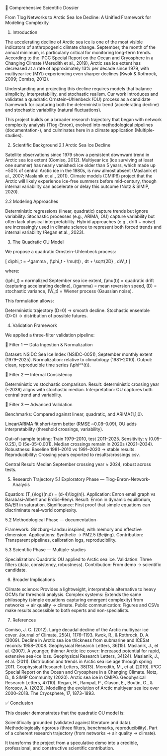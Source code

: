 📑 Comprehensive Scientific Dossier

From Tlog Networks to Arctic Sea Ice Decline: A Unified Framework for Modeling Complexity

1. Introduction

The accelerating decline of Arctic sea ice is one of the most visible indicators of anthropogenic climate change. September, the month of the annual minimum, is particularly critical for monitoring long-term trends. According to the IPCC Special Report on the Ocean and Cryosphere in a Changing Climate (Meredith et al., 2019), Arctic sea ice extent has decreased at a rate of approximately 13% per decade since 1979, with multiyear ice (MYI) experiencing even sharper declines (Kwok & Rothrock, 2009; Comiso, 2012).

Understanding and projecting this decline requires models that balance simplicity, interpretability, and stochastic realism. Our work introduces and validates a quadratic Ornstein–Uhlenbeck (OU) process as a candidate framework for capturing both the deterministic trend (accelerating decline) and stochastic variability (natural fluctuations).

This project builds on a broader research trajectory that began with network complexity analysis (Tlog-Enron), evolved into methodological pipelines (documentation-), and culminates here in a climate application (Multiple-studies).

2. Scientific Background
2.1 Arctic Sea Ice Decline

Satellite observations since 1979 show a persistent downward trend in Arctic sea ice extent (Comiso, 2012).
Multiyear ice (ice surviving at least one summer) has nearly vanished: ice older than 5 years, which made up ~50% of central Arctic ice in the 1980s, is now almost absent (Maslanik et al., 2007; Maslanik et al., 2011).
Climate models (CMIP6) project that the Arctic will likely experience ice-free summers before mid-century, though internal variability can accelerate or delay this outcome (Notz & SIMIP, 2020).

2.2 Modeling Approaches

Deterministic regressions (linear, quadratic) capture trends but ignore variability.
Stochastic processes (e.g., ARIMA, OU) capture variability but often lack physical interpretability.
Hybrid approaches (e.g., drift + noise) are increasingly used in climate science to represent both forced trends and internal variability (Regan et al., 2023).

3. The Quadratic OU Model

We propose a quadratic Ornstein–Uhlenbeck process:

[ d\phi_t = -\gamma , (\phi_t - \mu(t)) , dt + \sqrt{2D} , dW_t ]

where:

(\phi_t) = normalized September sea ice extent,
(\mu(t)) = quadratic drift (capturing accelerating decline),
(\gamma) = mean reversion speed,
(D) = stochastic variance,
(W_t) = Wiener process (Gaussian noise).

This formulation allows:

Deterministic trajectory (D=0) → smooth decline.
Stochastic ensemble (D>0) → distribution of possible futures.

4. Validation Framework

We applied a three-filter validation pipeline:

🔹 Filter 1 — Data Ingestion & Normalization

Dataset: NSIDC Sea Ice Index (NSIDC-0051), September monthly extent (1979–2025).
Normalization: relative to climatology (1981–2010).
Output: clean, reproducible time series (\phi^*(t)).

🔹 Filter 2 — Internal Consistency

Deterministic vs stochastic comparison.
Result: deterministic crossing year (~2036) aligns with stochastic median.
Interpretation: OU captures both central trend and variability.

🔹 Filter 3 — Advanced Validation

Benchmarks: Compared against linear, quadratic, and ARIMA(1,1,0).

Linear/ARIMA fit short-term better (RMSE ~0.08–0.09),
OU adds interpretability (threshold crossings, variability).

Out-of-sample testing: Train 1979–2010, test 2011–2025.
Sensitivity: γ (0.05–0.25), D (5e-05–0.001). Median crossings remain in 2020s (2021–2034).
Robustness: Baseline 1981–2010 vs 1991–2020 → stable results.
Reproducibility: Crossing years exported to results/crossings.csv.

Central Result: Median September crossing year ≈ 2024, robust across tests.

5. Research Trajectory
5.1 Exploratory Phase — Tlog-Enron-Network-Analysis

Equation: (T_{\log}(n,d) = (d-4)\log(n)).
Application: Enron email graph vs Barabási–Albert and Erdős–Rényi.
Result: Enron in dynamic equilibrium, BA/ER in saturation.
Significance: First proof that simple equations can discriminate real-world complexity.

5.2 Methodological Phase — documentation-

Framework: Ginzburg–Landau inspired, with memory and effective dimension.
Applications: Synthetic → PM2.5 (Beijing).
Contribution: Transparent pipelines, calibration logs, reproducibility.

5.3 Scientific Phase — Multiple-studies

Specialization: Quadratic OU applied to Arctic sea ice.
Validation: Three filters (data, consistency, robustness).
Contribution: From demo → scientific candidate.

6. Broader Implications

Climate science: Provides a lightweight, interpretable alternative to heavy GCMs for threshold analysis.
Complex systems: Extends the same philosophy (simple equations capturing emergent complexity) from networks → air quality → climate.
Public communication: Figures and CSVs make results accessible to both experts and non-specialists.

7. References

Comiso, J. C. (2012). Large decadal decline of the Arctic multiyear ice cover. Journal of Climate, 25(4), 1176–1193.
Kwok, R., & Rothrock, D. A. (2009). Decline in Arctic sea ice thickness from submarine and ICESat records: 1958–2008. Geophysical Research Letters, 36(15).
Maslanik, J., et al. (2007). A younger, thinner Arctic ice cover: Increased potential for rapid, extensive sea-ice loss. Geophysical Research Letters, 34(24).
Maslanik, J., et al. (2011). Distribution and trends in Arctic sea ice age through spring 2011. Geophysical Research Letters, 38(13).
Meredith, M., et al. (2019). IPCC Special Report on the Ocean and Cryosphere in a Changing Climate.
Notz, D., & SIMIP Community (2020). Arctic sea ice in CMIP6. Geophysical Research Letters, 47(10).
Regan, H., Rampal, P., Ólason, E., Boutin, G., & Korosov, A. (2023). Modelling the evolution of Arctic multiyear sea ice over 2000–2018. The Cryosphere, 17, 1873–1893.

✅ Conclusion

This dossier demonstrates that the quadratic OU model is:

Scientifically grounded (validated against literature and data).
Methodologically rigorous (three filters, benchmarks, reproducibility).
Part of a coherent research trajectory (from networks → air quality → climate).

It transforms the project from a speculative demo into a credible, professional, and constructive scientific contribution.


